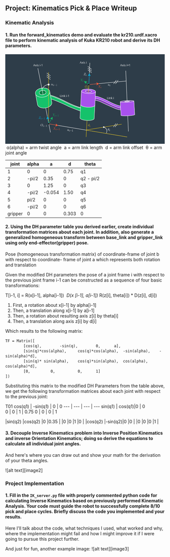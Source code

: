 ## Project: Kinematics Pick & Place Writeup

### Kinematic Analysis
#### 1. Run the forward_kinematics demo and evaluate the kr210.urdf.xacro file to perform kinematic analysis of Kuka KR210 robot and derive its DH parameters.

![image](DHparameters.png)
​ α(alpha) = arm twist angle
​ a = arm link length
​ d = arm link offset
​ θ = arm joint angle


joint | alpha | a | d | theta
--- | --- | --- | --- | ---
1 | 0       | 0     | 0.75  | q1
2 | -pi/2   | 0.35  | 0     | q2 - pi/2
3 |  0      | 1.25  | 0     | q3
4 | -pi/2   |-0.054 | 1.50  | q4
5 |  pi/2   | 0     | 0     | q5
6 | -pi/2   | 0     | 0     | q6
gripper | 0 | 0     | 0.303 | 0

#### 2. Using the DH parameter table you derived earlier, create individual transformation matrices about each joint. In addition, also generate a generalized homogeneous transform between base_link and gripper_link using only end-effector(gripper) pose.

Pose (homogeneous transformation matrix) of coordinate-frame of joint b ​with respect to
coordinate- frame of joint a ​which represents both rotation and translation

Given the modified DH parameters the pose of a joint frame i​ with respect to the previous joint frame i-1 ​can be constructed as a
sequence of four basic transformations:

T[i-1, i]  = R(​x[i-1], ​alpha[i-1]) ​*​ D(x​ [i-1], ​a[i-1]) ​*​ R(​z[i], ​theta[i]) ​*​ D(​z[i], ​d[i])
1. First, a rotation about x[i-1] by alpha[i-1]
2. Then, a translation along x[i-1] by a[i-1]
3. Then, a rotation about resulting axis z[i] by theta[i]
4. Then, a translation along axis z[i] by d[i]

Which results to the following matrix:

    TF = Matrix([
            [cos(q), 		-sin(q), 		0, 		a],
    		[sin(q)*cos(alpha), 	cos(q)*cos(alpha), 	-sin(alpha), 	-sin(alpha)*d],
    		[sin(q)* sin(alpha), 	cos(q)*sin(alpha), 	cos(alpha), 	cos(alpha)*d],
    		[0,			0,			0,		1]
    ])
    

Substituting this matrix to the modified DH Parameters from the table above, we get the following transformation matrices about each joint with respect to the previous joint:

T01
cos(q1) | -sin(q1) | 0 | 0 
--- | --- | --- | --- 
sin(q1) | cos(q1)|0 | 0     
0 | 0  | 1 |  0.75
0 |  0      | 0  | 1 

|sin(q2) |cos(q2) |0 |0.35 |
|0 |0 |1 |0 |
|cos(q2) |-sin(q2)|0 |0 |
|0 |0 |0 |1 |




#### 3. Decouple Inverse Kinematics problem into Inverse Position Kinematics and inverse Orientation Kinematics; doing so derive the equations to calculate all individual joint angles.

And here's where you can draw out and show your math for the derivation of your theta angles. 

![alt text][image2]

### Project Implementation

#### 1. Fill in the `IK_server.py` file with properly commented python code for calculating Inverse Kinematics based on previously performed Kinematic Analysis. Your code must guide the robot to successfully complete 8/10 pick and place cycles. Briefly discuss the code you implemented and your results. 


Here I'll talk about the code, what techniques I used, what worked and why, where the implementation might fail and how I might improve it if I were going to pursue this project further.  


And just for fun, another example image:
![alt text][image3]


